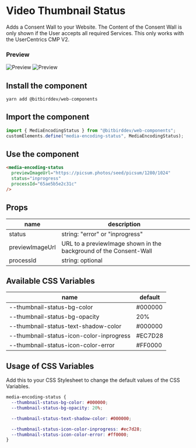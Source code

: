 # Video Thumbnail Status

Adds a Consent Wall to your Website. The Content of the Consent Wall is only shown if the User accepts all required Services. This only works with the UserCentrics CMP V2.

### Preview

![Preview](https://github.com/bitbirddev/web-components/blob/main/lib/components/media-encoding-status/inprogress.jpg?raw=true)
![Preview](https://github.com/bitbirddev/web-components/blob/main/lib/components/media-encoding-status/error.jpg?raw=true)

## Install the component

`yarn add @bitbirddev/web-components`

## Import the component

```js
import { MediaEncodingStatus } from "@bitbirddev/web-components";
customElements.define("media-encoding-status", MediaEncodingStatus);
```

## Use the component

```html
<media-encoding-status
  previewImageUrl="https://picsum.photos/seed/picsum/1280/1024"
  status="inprogress"
  processId="65ae5b5e2c31c"
/>
```

## Props

| name            | description                                                       |
| --------------- | ----------------------------------------------------------------- |
| status          | string: "error" or "inprogress"                                   |
| previewImageUrl | URL to a previewImage shown in the background of the Consent-Wall |
| processId       | string: optional                                                  |

## Available CSS Variables

| name                                     | default |
| ---------------------------------------- | ------- |
| --thumbnail-status-bg-color              | #000000 |
| --thumbnail-status-bg-opacity            | 20%     |
| --thumbnail-status-text-shadow-color     | #000000 |
| --thumbnail-status-icon-color-inprogress | #EC7D28 |
| --thumbnail-status-icon-color-error      | #FF0000 |

## Usage of CSS Variables

Add this to your CSS Stylesheet to change the default values of the CSS Variables.

```css
media-encoding-status {
  --thumbnail-status-bg-color: #000000;
  --thumbnail-status-bg-opacity: 20%;

  --thumbnail-status-text-shadow-color: #000000;

  --thumbnail-status-icon-color-inprogress: #ec7d28;
  --thumbnail-status-icon-color-error: #ff0000;
}
```
